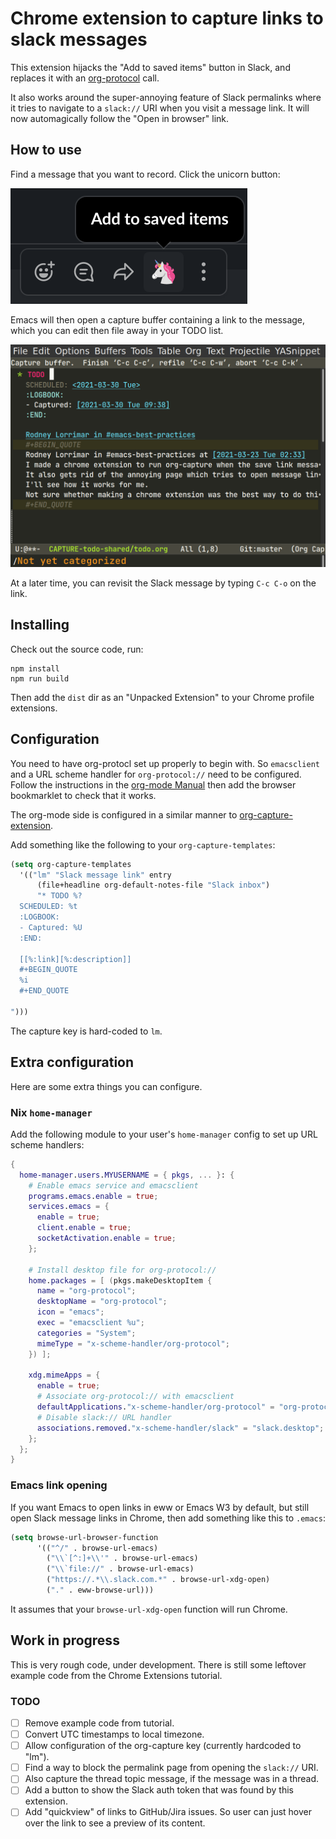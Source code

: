 # Chrome extension to capture links to slack messages

This extension hijacks the "Add to saved items" button in Slack, and replaces it with an [org-protocol](https://orgmode.org/manual/The-capture-protocol.html#The-capture-protocol) call.

It also works around the super-annoying feature of Slack permalinks
where it tries to navigate to a `slack://` URI when you visit a
message link. It will now automagically follow the "Open in browser"
link.

## How to use

Find a message that you want to record. Click the unicorn button:

![Message actions](./screenshots/message-actions.png)

Emacs will then open a capture buffer containing a link to the
message, which you can edit then file away in your TODO list.

![Org capture buffer](./screenshots/org-capture-buffer.png)

At a later time, you can revisit the Slack message by typing `C-c C-o`
on the link.

## Installing

Check out the source code, run:

```
npm install
npm run build
```

Then add the `dist` dir as an "Unpacked Extension" to your Chrome profile extensions.

## Configuration

You need to have org-protocl set up properly to begin with. So
`emacsclient` and a URL scheme handler for `org-protocol://` need to
be configured. Follow the instructions in the [org-mode
Manual](https://orgmode.org/manual/The-capture-protocol.html#The-capture-protocol)
then add the browser bookmarklet to check that it works.


The org-mode side is configured in a similar manner to [org-capture-extension](https://github.com/sprig/org-capture-extension).

Add something like the following to your `org-capture-templates`:

```lisp
(setq org-capture-templates
  '(("lm" "Slack message link" entry
      (file+headline org-default-notes-file "Slack inbox")
      "* TODO %?
  SCHEDULED: %t
  :LOGBOOK:
  - Captured: %U
  :END:

  [[%:link][%:description]]
  #+BEGIN_QUOTE
  %i
  #+END_QUOTE

")))
```

The capture key is hard-coded to `lm`.

## Extra configuration

Here are some extra things you can configure.

### Nix `home-manager`

Add the following module to your user's `home-manager` config to set
up URL scheme handlers:

```nix
{
  home-manager.users.MYUSERNAME = { pkgs, ... }: {
    # Enable emacs service and emacsclient
    programs.emacs.enable = true;
    services.emacs = {
      enable = true;
      client.enable = true;
      socketActivation.enable = true;
    };

    # Install desktop file for org-protocol://
    home.packages = [ (pkgs.makeDesktopItem {
      name = "org-protocol";
      desktopName = "org-protocol";
      icon = "emacs";
      exec = "emacsclient %u";
      categories = "System";
      mimeType = "x-scheme-handler/org-protocol";
    }) ];

    xdg.mimeApps = {
      enable = true;
      # Associate org-protocol:// with emacsclient
      defaultApplications."x-scheme-handler/org-protocol" = "org-protocol.desktop";
      # Disable slack:// URL handler
      associations.removed."x-scheme-handler/slack" = "slack.desktop";
    };
  };
}
```

### Emacs link opening

If you want Emacs to open links in eww or Emacs W3 by default, but
still open Slack message links in Chrome, then add something like this
to `.emacs`:

```lisp
(setq browse-url-browser-function
      '(("^/" . browse-url-emacs)
        ("\\`[^:]+\\'" . browse-url-emacs)
        ("\\`file://" . browse-url-emacs)
        ("https://.*\\.slack.com.*" . browse-url-xdg-open)
        ("." . eww-browse-url)))
```

It assumes that your `browse-url-xdg-open` function will run Chrome.

## Work in progress

This is very rough code, under development. There is still some leftover example code from the Chrome Extensions tutorial.

### TODO

- [ ] Remove example code from tutorial.
- [ ] Convert UTC timestamps to local timezone.
- [ ] Allow configuration of the org-capture key (currently hardcoded to "lm").
- [ ] Find a way to block the permalink page from opening the
      `slack://` URI.
- [ ] Also capture the thread topic message, if the message was in a
      thread.
- [ ] Add a button to show the Slack auth token that was found by this
      extension.
- [ ] Add "quickview" of links to GitHub/Jira issues. So user can just
      hover over the link to see a preview of its content.
